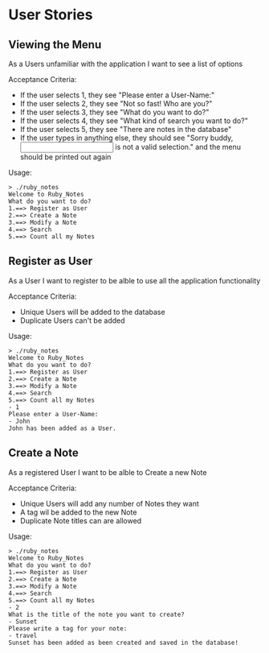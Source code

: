 # User Stories

## Viewing the Menu

As a Users unfamiliar with the application
I want to see a list of options

Acceptance Criteria:
  * If the user selects 1, they see "Please enter a User-Name:"
  * If the user selects 2, they see "Not so fast! Who are you?"
  * If the user selects 3, they see "What do you want to do?"
  * If the user selects 4, they see "What kind of search you want to do?"
  * If the user selects 5, they see "There are <output> notes in the database"
  * If the user types in anything else, they should see "Sorry buddy, <input> is not a valid selection." and the menu should be printed out again

Usage:

    > ./ruby_notes
    Welcome to Ruby_Notes
    What do you want to do?
    1.==> Register as User
    2.==> Create a Note
    3.==> Modify a Note
    4.==> Search
    5.==> Count all my Notes

## Register as User

As a User I want to register to be alble
to use all the application functionality

Acceptance Criteria:

  * Unique Users will be added to the database
  * Duplicate Users can't be added

Usage:

    > ./ruby_notes
    Welcome to Ruby_Notes
    What do you want to do?
    1.==> Register as User
    2.==> Create a Note
    3.==> Modify a Note
    4.==> Search
    5.==> Count all my Notes
    - 1
    Please enter a User-Name:
    - John
    John has been added as a User.

## Create a Note

As a registered User I want to be alble
to Create a new Note

Acceptance Criteria:

  * Unique Users will add any number of Notes they want
  * A tag wil be added to the new Note
  * Duplicate Note titles can are allowed

Usage:

    > ./ruby_notes
    Welcome to Ruby_Notes
    What do you want to do?
    1.==> Register as User
    2.==> Create a Note
    3.==> Modify a Note
    4.==> Search
    5.==> Count all my Notes
    - 2
    What is the title of the note you want to create?
    - Sunset
    Please write a tag for your note:
    - travel
    Sunset has been added as been created and saved in the database!



